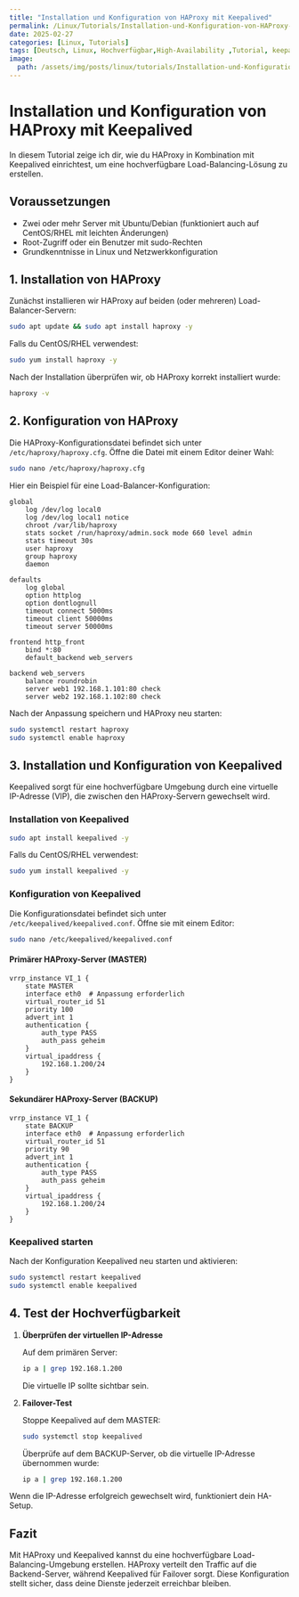 ```yaml
---
title: "Installation und Konfiguration von HAProxy mit Keepalived"
permalink: /Linux/Tutorials/Installation-und-Konfiguration-von-HAProxy-mit-Keepalived
date: 2025-02-27
categories: [Linux, Tutorials]
tags: [Deutsch, Linux, Hochverfügbar,High-Availability ,Tutorial, keepalived]
image:
  path: /assets/img/posts/linux/tutorials/Installation-und-Konfiguration-von-HAProxy-mit-Keepalived/header.jpg
---
```


# Installation und Konfiguration von HAProxy mit Keepalived

In diesem Tutorial zeige ich dir, wie du HAProxy in Kombination mit Keepalived einrichtest, um eine hochverfügbare Load-Balancing-Lösung zu erstellen. 

## Voraussetzungen
- Zwei oder mehr Server mit Ubuntu/Debian (funktioniert auch auf CentOS/RHEL mit leichten Änderungen)
- Root-Zugriff oder ein Benutzer mit sudo-Rechten
- Grundkenntnisse in Linux und Netzwerkkonfiguration

## 1. Installation von HAProxy

Zunächst installieren wir HAProxy auf beiden (oder mehreren) Load-Balancer-Servern:

```bash
sudo apt update && sudo apt install haproxy -y
```

Falls du CentOS/RHEL verwendest:

```bash
sudo yum install haproxy -y
```

Nach der Installation überprüfen wir, ob HAProxy korrekt installiert wurde:

```bash
haproxy -v
```

## 2. Konfiguration von HAProxy

Die HAProxy-Konfigurationsdatei befindet sich unter `/etc/haproxy/haproxy.cfg`. Öffne die Datei mit einem Editor deiner Wahl:

```bash
sudo nano /etc/haproxy/haproxy.cfg
```

Hier ein Beispiel für eine Load-Balancer-Konfiguration:

```config
global
    log /dev/log local0
    log /dev/log local1 notice
    chroot /var/lib/haproxy
    stats socket /run/haproxy/admin.sock mode 660 level admin
    stats timeout 30s
    user haproxy
    group haproxy
    daemon

defaults
    log global
    option httplog
    option dontlognull
    timeout connect 5000ms
    timeout client 50000ms
    timeout server 50000ms

frontend http_front
    bind *:80
    default_backend web_servers

backend web_servers
    balance roundrobin
    server web1 192.168.1.101:80 check
    server web2 192.168.1.102:80 check
```

Nach der Anpassung speichern und HAProxy neu starten:

```bash
sudo systemctl restart haproxy
sudo systemctl enable haproxy
```

## 3. Installation und Konfiguration von Keepalived

Keepalived sorgt für eine hochverfügbare Umgebung durch eine virtuelle IP-Adresse (VIP), die zwischen den HAProxy-Servern gewechselt wird.

### Installation von Keepalived

```bash
sudo apt install keepalived -y
```

Falls du CentOS/RHEL verwendest:

```bash
sudo yum install keepalived -y
```

### Konfiguration von Keepalived

Die Konfigurationsdatei befindet sich unter `/etc/keepalived/keepalived.conf`. Öffne sie mit einem Editor:

```bash
sudo nano /etc/keepalived/keepalived.conf
```

#### Primärer HAProxy-Server (MASTER)

```config
vrrp_instance VI_1 {
    state MASTER
    interface eth0  # Anpassung erforderlich
    virtual_router_id 51
    priority 100
    advert_int 1
    authentication {
        auth_type PASS
        auth_pass geheim
    }
    virtual_ipaddress {
        192.168.1.200/24
    }
}
```

#### Sekundärer HAProxy-Server (BACKUP)

```config
vrrp_instance VI_1 {
    state BACKUP
    interface eth0  # Anpassung erforderlich
    virtual_router_id 51
    priority 90
    advert_int 1
    authentication {
        auth_type PASS
        auth_pass geheim
    }
    virtual_ipaddress {
        192.168.1.200/24
    }
}
```

### Keepalived starten

Nach der Konfiguration Keepalived neu starten und aktivieren:

```bash
sudo systemctl restart keepalived
sudo systemctl enable keepalived
```

## 4. Test der Hochverfügbarkeit

1. **Überprüfen der virtuellen IP-Adresse**
   
   Auf dem primären Server:
   ```bash
   ip a | grep 192.168.1.200
   ```
   Die virtuelle IP sollte sichtbar sein.

2. **Failover-Test**
   
   Stoppe Keepalived auf dem MASTER:
   ```bash
   sudo systemctl stop keepalived
   ```
   Überprüfe auf dem BACKUP-Server, ob die virtuelle IP-Adresse übernommen wurde:
   ```bash
   ip a | grep 192.168.1.200
   ```

Wenn die IP-Adresse erfolgreich gewechselt wird, funktioniert dein HA-Setup.

## Fazit

Mit HAProxy und Keepalived kannst du eine hochverfügbare Load-Balancing-Umgebung erstellen. HAProxy verteilt den Traffic auf die Backend-Server, während Keepalived für Failover sorgt. Diese Konfiguration stellt sicher, dass deine Dienste jederzeit erreichbar bleiben.

